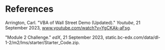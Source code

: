 # References

Arrington, Carl. "VBA of Wall Street Demo (Updated)." _Youtube_, 21 September 2023, www.youtube.com/watch?v=YgCKAk-aFsg.

"Module 2 Challenge." _edX_, 21 September 2023, static.bc-edx.com/data/dl-1-2/m2/lms/starter/Starter_Code.zip.